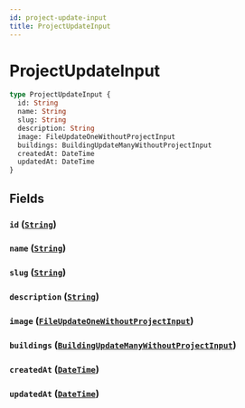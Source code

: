 ```yaml
---
id: project-update-input
title: ProjectUpdateInput
---
```


 # ProjectUpdateInput





```graphql
type ProjectUpdateInput {
  id: String
  name: String
  slug: String
  description: String
  image: FileUpdateOneWithoutProjectInput
  buildings: BuildingUpdateManyWithoutProjectInput
  createdAt: DateTime
  updatedAt: DateTime
}
```


## Fields

### `id` ([`String`](/scalars/string))




### `name` ([`String`](/scalars/string))




### `slug` ([`String`](/scalars/string))




### `description` ([`String`](/scalars/string))




### `image` ([`FileUpdateOneWithoutProjectInput`](/inputs/file-update-one-without-project-input))




### `buildings` ([`BuildingUpdateManyWithoutProjectInput`](/inputs/building-update-many-without-project-input))




### `createdAt` ([`DateTime`](/scalars/date-time))




### `updatedAt` ([`DateTime`](/scalars/date-time))






